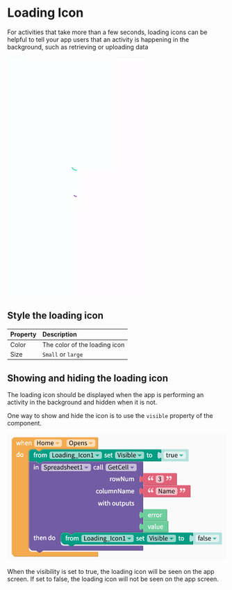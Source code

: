# Loading Icon

For activities that take more than a few seconds, loading icons can be helpful to tell your app users that an activity is happening in the background, such as retrieving or uploading data

![The large loading icon is on the top; the small is on the bottom on a Pixel 3](.gitbook/assets/ezgif.com-crop.gif)

## Style the loading icon 

| Property | Description |
| :--- | :--- |
| Color | The color of the loading icon |
| Size | `Small` or `large` |

## Showing and hiding the loading icon

The loading icon should be displayed when the app is performing an activity in the background and hidden when it is not. 

One way to show and hide the icon is to use the `visible` property of the component.

![Loading icon shows up when the app opens but disappears after data is retrieved from a Spreadsheet](.gitbook/assets/screen-shot-2019-04-02-at-11.51.13-am.png)

When the visibility is set to true, the loading icon will be seen on the app screen. If set to false, the loading icon will not be seen on the app screen.

